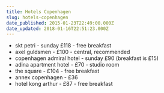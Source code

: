 ```yaml
---
title: Hotels Copenhagen
slug: hotels-copenhagen
date_published: 2015-01-23T22:49:00.000Z
date_updated: 2018-01-16T22:51:23.000Z
---
```


- skt petri - sunday £118 - free breakfast
- axel guldsmen - £100 - central, recommended
- copenhagen admiral hotel - sunday £90 (breakfast is £15)
- adina apartment hotel - £70 - studio room
- the square - £104 - free breakfast
- annex copenhagen - £36
- hotel kong arthur - £87 - free breakfast
